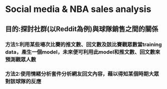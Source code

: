 # Social media & NBA sales analysis
## 目的:探討社群(以Reddit為例)與球隊銷售之間的關係
### 方法1:利用某些場次比賽的推文數、回文數及該比賽觀眾數當training data，產生一個model，未來便可利用此model和推文數、回文數來預測觀眾人數
### 方法2:使用情緒分析套件分析網友回文內容，藉以得知某個時期大眾對該球隊的反應
